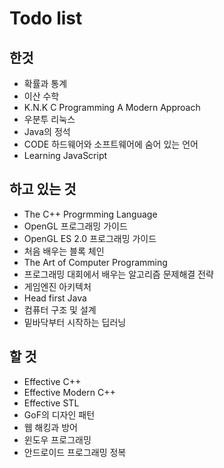 # Todo list  
## 한것
 - 확률과 통계
 - 이산 수학
 - K.N.K C Programming A Modern Approach
 - 우분투 리눅스
 - Java의 정석
 - CODE 하드웨어와 소프트웨어에 숨어 있는 언어
 - Learning JavaScript
## 하고 있는 것
 - The C++ Progrmming Language
 - OpenGL 프로그래밍 가이드
 - OpenGL ES 2.0 프로그래밍 가이드 
 - 처음 배우는 블록 체인
 - The Art of Computer Programming
 - 프로그래밍 대회에서 배우는 알고리즘 문제해결 전략
 - 게임엔진 아키텍처
 - Head first Java 
 - 컴퓨터 구조 및 설계
 - 밑바닥부터 시작하는 딥러닝
## 할 것
 - Effective C++
 - Effective Modern C++
 - Effective STL
 - GoF의 디자인 패턴
 - 웹 해킹과 방어
 - 윈도우 프로그래밍
 - 안드로이드 프로그래밍 정복